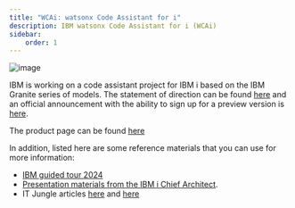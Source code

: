 ```yaml
---
title: "WCAi: watsonx Code Assistant for i"
description: IBM watsonx Code Assistant for i (WCAi)
sidebar:
    order: 1
---
```


![image](https://github.com/user-attachments/assets/1fbad26e-34b7-4170-ba21-e4c478451cbc)


IBM is working on a code assistant project for IBM i based on the IBM Granite series of models.
The statement of direction can be found [here](https://www.ibm.com/docs/en/announcements/statement-direction-code-assistant-rpg) and
an official announcement with the ability to sign up for a preview version is [here](https://www.ibm.com/new/announcements/introducing-the-upcoming-ibm-watsonx-code-assistant-for-i).

The product page can be found [here](https://www.ibm.com/products/watsonx-code-assistant-for-i)

In addition, listed here are some reference materials that you can use for more information:
- [IBM guided tour 2024](https://learn.common.org/products/ibm-i-guided-tour-2024)
- [Presentation materials from the IBM i Chief Architect](https://ibm.ent.box.com/s/gnwrypual5x7twi3rksmadhrcr77ml7d).
- IT Jungle articles [here](https://techchannel.com/modernization/rpg-code-assistant-steve-will-update/) and [here](https://techchannel.com/modernization/rpg-code-assistant-faqs/)
